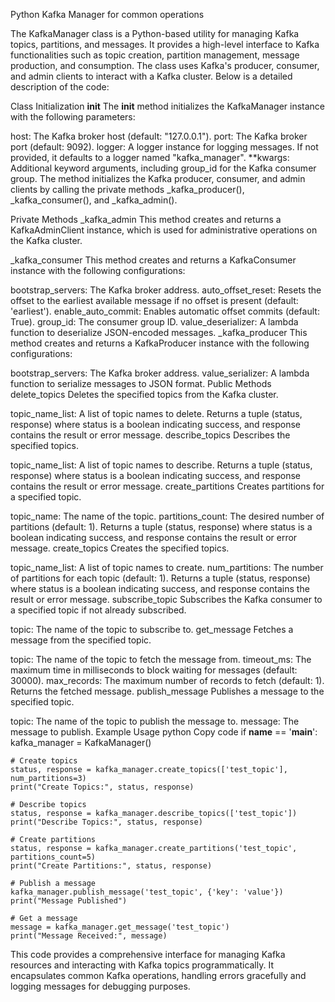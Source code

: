 Python Kafka Manager for common operations

The KafkaManager class is a Python-based utility for managing Kafka topics, partitions, and messages. It provides a high-level interface to Kafka functionalities such as topic creation, partition management, message production, and consumption. The class uses Kafka's producer, consumer, and admin clients to interact with a Kafka cluster. Below is a detailed description of the code:

Class Initialization
__init__
The __init__ method initializes the KafkaManager instance with the following parameters:

host: The Kafka broker host (default: "127.0.0.1").
port: The Kafka broker port (default: 9092).
logger: A logger instance for logging messages. If not provided, it defaults to a logger named "kafka_manager".
**kwargs: Additional keyword arguments, including group_id for the Kafka consumer group.
The method initializes the Kafka producer, consumer, and admin clients by calling the private methods _kafka_producer(), _kafka_consumer(), and _kafka_admin().

Private Methods
_kafka_admin
This method creates and returns a KafkaAdminClient instance, which is used for administrative operations on the Kafka cluster.

_kafka_consumer
This method creates and returns a KafkaConsumer instance with the following configurations:

bootstrap_servers: The Kafka broker address.
auto_offset_reset: Resets the offset to the earliest available message if no offset is present (default: 'earliest').
enable_auto_commit: Enables automatic offset commits (default: True).
group_id: The consumer group ID.
value_deserializer: A lambda function to deserialize JSON-encoded messages.
_kafka_producer
This method creates and returns a KafkaProducer instance with the following configurations:

bootstrap_servers: The Kafka broker address.
value_serializer: A lambda function to serialize messages to JSON format.
Public Methods
delete_topics
Deletes the specified topics from the Kafka cluster.

topic_name_list: A list of topic names to delete.
Returns a tuple (status, response) where status is a boolean indicating success, and response contains the result or error message.
describe_topics
Describes the specified topics.

topic_name_list: A list of topic names to describe.
Returns a tuple (status, response) where status is a boolean indicating success, and response contains the result or error message.
create_partitions
Creates partitions for a specified topic.

topic_name: The name of the topic.
partitions_count: The desired number of partitions (default: 1).
Returns a tuple (status, response) where status is a boolean indicating success, and response contains the result or error message.
create_topics
Creates the specified topics.

topic_name_list: A list of topic names to create.
num_partitions: The number of partitions for each topic (default: 1).
Returns a tuple (status, response) where status is a boolean indicating success, and response contains the result or error message.
subscribe_topic
Subscribes the Kafka consumer to a specified topic if not already subscribed.

topic: The name of the topic to subscribe to.
get_message
Fetches a message from the specified topic.

topic: The name of the topic to fetch the message from.
timeout_ms: The maximum time in milliseconds to block waiting for messages (default: 30000).
max_records: The maximum number of records to fetch (default: 1).
Returns the fetched message.
publish_message
Publishes a message to the specified topic.

topic: The name of the topic to publish the message to.
message: The message to publish.
Example Usage
python
Copy code
if __name__ == '__main__':
    kafka_manager = KafkaManager()

    # Create topics
    status, response = kafka_manager.create_topics(['test_topic'], num_partitions=3)
    print("Create Topics:", status, response)

    # Describe topics
    status, response = kafka_manager.describe_topics(['test_topic'])
    print("Describe Topics:", status, response)

    # Create partitions
    status, response = kafka_manager.create_partitions('test_topic', partitions_count=5)
    print("Create Partitions:", status, response)

    # Publish a message
    kafka_manager.publish_message('test_topic', {'key': 'value'})
    print("Message Published")

    # Get a message
    message = kafka_manager.get_message('test_topic')
    print("Message Received:", message)
This code provides a comprehensive interface for managing Kafka resources and interacting with Kafka topics programmatically. It encapsulates common Kafka operations, handling errors gracefully and logging messages for debugging purposes.
